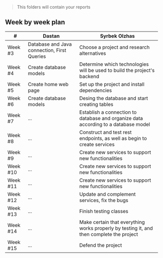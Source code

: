 > This folders will contain your reports
## Week by week plan
|#|Dastan|Syrbek Olzhas|
|---|---|---|
|Week #3|Database and Java connection, First Queries|Choose a project and research alternatives|
|Week #4|Create database models|Determine which technologies will be used to build the project's backend|
|Week #5|Create home web page|Set up the project and install dependencies|
|Week #6|Create database models|Desing the database and start creating tables|
|Week #7|...|Establish a connection to database and organize data according to a database model|
|Week #8|...|Construct and test rest endpoints, as well as begin to create services|
|Week #9|...|Create new services to support new functionalities|
|Week #10|...|Create new services to support new functionalities|
|Week #11|...|Create new services to support new functionalities|
|Week #12|...|Update and complement services, fix the bugs|
|Week #13|...|Finish testing classes|
|Week #14|...|Make certain that everything works properly by testing it, and then complete the project|
|Week #15|...|Defend the project|
